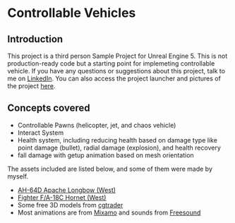 # Controllable Vehicles
## Introduction
This project is a third person Sample Project for Unreal Engine 5.
This is not production-ready code but a starting point for implemeting controllable vehicle.
If you have any questions or suggestions about this project, talk to me on [LinkedIn](https://www.linkedin.com/in/danialkamali/).
You can also access the project launcher and pictures of the project [here](https://mega.nz/folder/3aZgQZiK#Y3jcR_cYnAJhDfhYC-amNw).

## Concepts covered
- Controllable Pawns (helicopter, jet, and chaos vehicle)
- Interact System
- Health system, including reducing health based on damage type like point damage (bullet), radial damage (explosion), and health recovery
- fall damage with getup animation based on mesh orientation

The assets included are listed below, and some of them were made by myself.
- [AH-64D Apache Longbow (West)](https://www.unrealengine.com/marketplace/en-US/product/ah-64d-apache-longbow-us)
- [Fighter F/A-18C Hornet (West)](https://www.unrealengine.com/marketplace/en-US/product/fighter-f-a-18c-hornet)
- Some free 3D models from [cgtrader](https://www.cgtrader.com/)
- Most animations are from [Mixamo](https://www.mixamo.com/) and sounds from [Freesound](https://freesound.org/)
